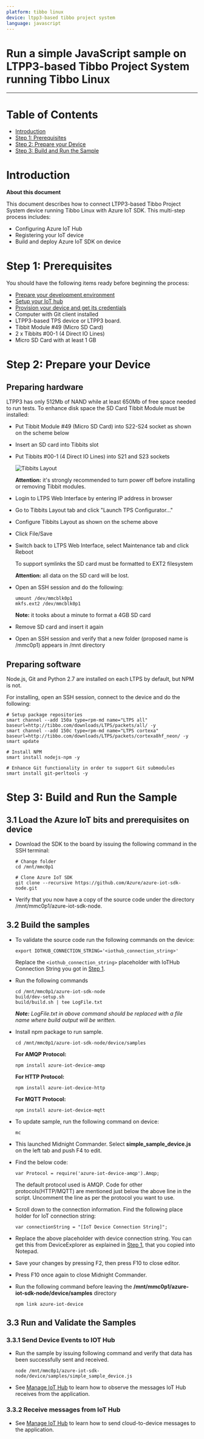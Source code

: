 ```yaml
---
platform: tibbo linux
device: ltpp3-based tibbo project system 
language: javascript
---
```


Run a simple JavaScript sample on LTPP3-based Tibbo Project System running Tibbo Linux
===
---

# Table of Contents

-   [Introduction](#Introduction)
-   [Step 1: Prerequisites](#Prerequisites)
-   [Step 2: Prepare your Device](#PrepareDevice)
-   [Step 3: Build and Run the Sample](#Build)

<a name="Introduction"></a>
# Introduction

**About this document**

This document describes how to connect LTPP3-based Tibbo Project System device running Tibbo Linux with Azure IoT SDK. This multi-step process includes:
-   Configuring Azure IoT Hub
-   Registering your IoT device
-   Build and deploy Azure IoT SDK on device

<a name="Prerequisites"></a>
# Step 1: Prerequisites

You should have the following items ready before beginning the process:

-   [Prepare your development environment][setup-devbox-linux]
-   [Setup your IoT hub][lnk-setup-iot-hub]
-   [Provision your device and get its credentials][lnk-manage-iot-hub]
-   Computer with Git client installed 
-   LTPP3-based TPS device or LTPP3 board.
-   Tibbit Module #49 (Micro SD Card)
-   2 x Tibbits #00-1 (4 Direct IO Lines)
-   Micro SD Card with at least 1 GB

<a name="PrepareDevice"></a>
# Step 2: Prepare your Device

## Preparing hardware

LTPP3 has only 512Mb of NAND while at least 650Mb of free space needed to run tests.
To enhance disk space the SD Card Tibbit Module must be installed:

-   Put Tibbit Module #49 (Micro SD Card) into S22-S24 socket as shown on the scheme below
-   Insert an SD card into Tibbits slot
-   Put Tibbits #00-1 (4 Direct IO Lines) into S21 and S23 sockets

    ![Tibbits Layout](media/tibbits-layout.png)

    **Attention:** it's strongly recommended to turn power off before installing or removing Tibbit modules.

-   Login to LTPS Web Interface by entering IP address in browser
-   Go to Tibbits Layout tab and click "Launch TPS Configurator..."
-   Configure Tibbits Layout as shown on the scheme above
-   Click File/Save
-   Switch back to LTPS Web Interface, select Maintenance tab and click Reboot

    To support symlinks the SD card must be formatted to EXT2 filesystem

    **Attention:** all data on the SD card will be lost. 

-   Open an SSH session and do the following:

        umount /dev/mmcblk0p1
        mkfs.ext2 /dev/mmcblk0p1
           
    **Note:** it tooks about a minute to format a 4GB SD card
-   Remove SD card and insert it again
-   Open an SSH session and verify that a new folder (proposed name is /mmc0p1) appears in /mnt directory           

## Preparing software

Node.js, Git and Python 2.7 are installed on each LTPS by default, but NPM is not.

For installing, open an SSH session, connect to the device and do the following:

    # Setup package repositories
    smart channel --add 150a type=rpm-md name="LTPS all" baseurl=http://tibbo.com/downloads/LTPS/packets/all/ -y
    smart channel --add 150c type=rpm-md name="LTPS cortexa" baseurl=http://tibbo.com/downloads/LTPS/packets/cortexa8hf_neon/ -y
    smart update
    
    # Install NPM
    smart install nodejs-npm -y
    
    # Enhance Git functionality in order to support Git submodules
    smart install git-perltools -y

<a name="Build"></a>
# Step 3: Build and Run the Sample

<a name="Load"></a>
## 3.1 Load the Azure IoT bits and prerequisites on device

-   Download the SDK to the board by issuing the following command in the SSH terminal:

        # Change folder
        cd /mnt/mmc0p1
    
        # Clone Azure IoT SDK
        git clone --recursive https://github.com/Azure/azure-iot-sdk-node.git

-   Verify that you now have a copy of the source code under the directory /mnt/mmc0p1/azure-iot-sdk-node.

<a name="BuildSamples"></a>
## 3.2 Build the samples

-   To validate the source code run the following commands on the device:

        export IOTHUB_CONNECTION_STRING='<iothub_connection_string>'

    Replace the `<iothub_connection_string>` placeholder with IoTHub Connection String you got in [Step 1](#Prerequisites).    

-   Run the following commands 

        cd /mnt/mmc0p1/azure-iot-sdk-node
        build/dev-setup.sh
        build/build.sh | tee LogFile.txt

    ***Note:*** *LogFile.txt in above command should be replaced with a file name where build output will be written.*

-   Install npm package to run sample.

        cd /mnt/mmc0p1/azure-iot-sdk-node/device/samples

    **For AMQP Protocol:**
	
        npm install azure-iot-device-amqp
	
    **For HTTP Protocol:**
	
        npm install azure-iot-device-http
	
    **For MQTT Protocol:**

        npm install azure-iot-device-mqtt	

-   To update sample, run the following command on device:

        mc
        
-   This launched Midnight Commander. Select **simple_sample_device.js** on the left tab and push F4 to edit.            

-   Find the below code:

        var Protocol = require('azure-iot-device-amqp').Amqp;
	
    The default protocol used is AMQP. Code for other protocols(HTTP/MQTT) are mentioned just below the above line in the script.
    Uncomment the line as per the protocol you want to use.

-   Scroll down to the connection information.
    Find the following place holder for IoT connection string:

        var connectionString = "[IoT Device Connection String]";

-   Replace the above placeholder with device connection string. You can get this from DeviceExplorer as explained in [Step 1](#Prerequisites), that you copied into Notepad.

-   Save your changes by pressing F2, then press F10 to close editor.

-   Press F10 once again to close Midnight Commander.

-   Run the following command before leaving the **/mnt/mmc0p1/azure-iot-sdk-node/device/samples** directory

        npm link azure-iot-device

<a name="Run"></a>
## 3.3 Run and Validate the Samples

### 3.3.1 Send Device Events to IOT Hub

-   Run the sample by issuing following command and verify that data has been successfully sent and received.

        node /mnt/mmc0p1/azure-iot-sdk-node/device/samples/simple_sample_device.js

-   See [Manage IoT Hub][lnk-manage-iot-hub] to learn how to observe the messages IoT Hub receives from the application.

### 3.3.2 Receive messages from IoT Hub

-   See [Manage IoT Hub][lnk-manage-iot-hub] to learn how to send cloud-to-device messages to the application.


[setup-devbox-linux]: https://github.com/Azure/azure-iot-sdk-node/blob/master/doc/node-devbox-setup.md
[lnk-setup-iot-hub]: ../setup_iothub.md
[lnk-manage-iot-hub]: ../manage_iot_hub.md
